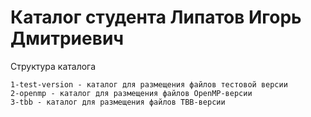 # Каталог студента Липатов Игорь Дмитриевич
Структура каталога

    1-test-version - каталог для размещения файлов тестовой версии
    2-openmp - каталог для размещения файлов OpenMP-версии
    3-tbb - каталог для размещения файлов TBB-версии

